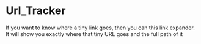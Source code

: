 # Url_Tracker
If you want to know where a tiny link goes, then you can this link expander. It will show you exactly where that tiny URL goes and the full path of it
